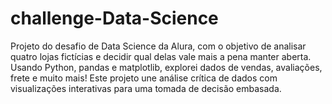 # challenge-Data-Science
Projeto do desafio de Data Science da Alura, com o objetivo de analisar quatro lojas fictícias e decidir qual delas vale mais a pena manter aberta. Usando Python, pandas e matplotlib, explorei dados de vendas, avaliações, frete e muito mais! Este projeto une análise crítica de dados com visualizações interativas para uma tomada de decisão embasada.
